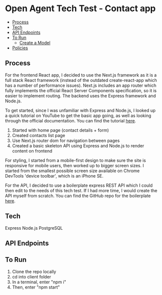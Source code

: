 # Open Agent Tech Test - Contact app

- [Process](#process)
- [Tech](#tech)
- [API Endpoints](#api-endpoints)
- [To Run](#to-run)
  - [Create a Model](#create-a-model)
- [Policies](#policies)

## Process

For the frontend React app, I decided to use the Next.js framework as it is a full stack React framework (instead of the outdated create-react-app which has a number of performance issues). Next.js includes an app router which fully implements the official React Server Components specification, so it is easier to implement routing.
The backend uses the Express framework and Node.js.

To get started, since I was unfamiliar with Express and Node.js, I looked up a quick tutorial on YouTube to get the basic app going, as well as looking through the official documentation. You can find the tutorial <a href="https://www.youtube.com/watch?v=w3vs4a03y3I">here</a>.

1. Started with home page (contact details + form)
2. Created contacts list page
3. Use Next.js router dom for navigation between pages
4. Created a basic skeleton API using Express and Node.js to render content on frontend

For styling, I started from a mobile-first design to make sure the site is responsive for mobile users, then worked up to bigger screen sizes. I started from the smallest possible screen size available on Chrome DevTools 'device toolbar', which is an iPhone SE.

For the API, I decided to use a boilerplate express REST API which I could then edit to the needs of this tech test. If I had more time, I would create the API myself from scratch. You can find the GitHub repo for the boilerplate <a href="https://github.com/aichbauer/express-rest-api-boilerplate">here</a>.

## Tech

Express
Node.js
PostgreSQL

## API Endpoints

## To Run

1. Clone the repo locally
2. cd into client folder
3. In a terminal, enter "npm i"
4. Then, enter "npm start"
